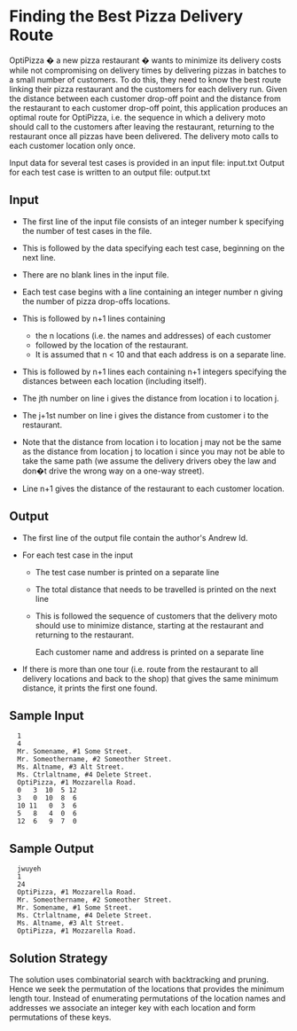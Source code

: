 # Finding the Best Pizza Delivery Route


   OptiPizza � a new pizza restaurant � wants to minimize its delivery costs while not compromising on delivery times 
   by delivering pizzas in batches to a small number of customers. To do this, they need to know the best route linking 
   their pizza restaurant and the customers for each delivery run.  Given the distance between each customer drop-off point 
   and the distance from the restaurant to each customer drop-off point, this application produces an optimal route for OptiPizza, 
   i.e. the sequence in which a delivery moto should call to the customers after leaving the restaurant, returning to the restaurant 
   once all pizzas have been delivered. The delivery moto calls to each customer location only once.

   Input data for several test cases is provided in an input file: input.txt
   Output for each test case is written to an output file: output.txt


   Input
   -----

   - The first line of the input file consists of an integer number k specifying the number of test cases in the file.  
   - This is followed by the data specifying each test case, beginning on the next line.  
   - There are no blank lines in the input file.
   - Each test case begins with a line containing an integer number n giving the number of pizza drop-offs locations. 
   - This is followed by n+1 lines containing 
   
     - the n locations (i.e. the names and addresses) of each customer 
     - followed by the location of the restaurant. 
     - It is assumed that n < 10 and that each address is on a separate line.  

   - This is followed by n+1 lines each containing n+1 integers specifying the distances between each location (including itself).  
   - The jth number on line i gives the distance from location i to location j. 
   - The j+1st number on line i gives the distance from customer i to the restaurant.  
   - Note that the distance from location i to location j may not be the same as the distance from location j to location i 
     since you may not be able to take the same path (we assume the delivery drivers obey the law and don�t drive the wrong way 
     on a one-way street).  
   - Line n+1 gives the distance of the restaurant to each customer location.
   

   Output
   ------

   - The first line of the output file contain the author's Andrew Id.

   - For each test case in the input
   
     - The test case number is printed on a separate line
     - The total distance that needs to be travelled is printed on the next line
     - This is followed the sequence of customers that the delivery moto should use to minimize distance, 
        starting at the restaurant and returning to the restaurant.

        Each customer name and address is printed on a separate line
     
   - If there is more than one tour (i.e. route from the restaurant to all delivery locations and back to the shop) 
     that gives the same minimum distance, it prints the first one found.


   Sample Input
   ------------
      1
      4
      Mr. Somename, #1 Some Street.
      Mr. Someothername, #2 Someother Street.
      Ms. Altname, #3 Alt Street.
      Ms. Ctrlaltname, #4 Delete Street.
      OptiPizza, #1 Mozzarella Road. 
      0   3  10  5 12 
      3   0  10  8  6 
      10 11   0  3  6 
      5   8   4  0  6 
      12  6   9  7  0 


   Sample Output
   -------------
      jwuyeh
      1
      24
      OptiPizza, #1 Mozzarella Road. 
      Mr. Someothername, #2 Someother Street.
      Mr. Somename, #1 Some Street.
      Ms. Ctrlaltname, #4 Delete Street.
      Ms. Altname, #3 Alt Street.
      OptiPizza, #1 Mozzarella Road. 

   Solution Strategy
   -------------------------
   The solution uses combinatorial search with backtracking and pruning. 
   Hence we seek the permutation of the locations that provides the minimum length tour.
   Instead of enumerating permutations of the location names and addresses 
   we associate an integer key with each location and form permutations of these keys.
